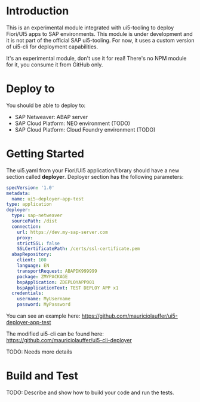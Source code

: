 # Introduction 
This is an experimental module integrated with ui5-tooling to deploy Fiori/UI5 apps to SAP environments. This module is under development and it is not part of the official SAP ui5-tooling. For now, it uses a custom version of ui5-cli for deployment capabilities.

It's an experimental module, don't use it for real! There's no NPM module for it, you consume it from GitHub only.

# Deploy to
You should be able to deploy to:
- SAP Netweaver: ABAP server
- SAP Cloud Platform: NEO environment (TODO)
- SAP Cloud Platform: Cloud Foundry environment (TODO)
 
# Getting Started
The ui5.yaml from your Fiori/UI5 application/library should have a new section called **deployer**. Deployer section has the following parameters:

```yml
specVersion: '1.0'
metadata:
  name: ui5-deployer-app-test
type: application
deployer:
  type: sap-netweaver
  sourcePath: /dist
  connection:
    url: https://dev.my-sap-server.com
    proxy:
    strictSSL: false
    SSLCertificatePath: /certs/ssl-certificate.pem
  abapRepository:
    client: 100
    language: EN
    transportRequest: ABAPDK999999
    package: ZMYPACKAGE
    bspApplication: ZDEPLOYAPP001
    bspApplicationText: TEST DEPLOY APP x1
  credentials:
    username: MyUsername
    password: MyPassword
```

You can see an example here:
https://github.com/mauriciolauffer/ui5-deployer-app-test

The modified ui5-cli can be found here: https://github.com/mauriciolauffer/ui5-cli-deployer

TODO: Needs more details

# Build and Test
TODO: Describe and show how to build your code and run the tests.
